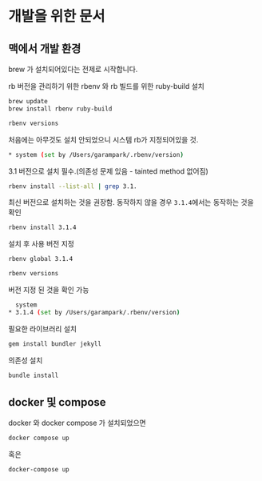 # 개발을 위한 문서

## 맥에서 개발 환경

brew 가 설치되어있다는 전제로 시작합니다.

rb 버전을 관리하기 위한 rbenv 와 rb 빌드를 위한 ruby-build 설치

```sh
brew update
brew install rbenv ruby-build
```

```sh
rbenv versions
```

처음에는 아무것도 설치 안되었으니 시스템 rb가 지정되어있을 것.

```sh
* system (set by /Users/garampark/.rbenv/version)
```

3.1 버전으로 설치 필수.(의존성 문제 있음 - tainted method 없어짐)

```sh
rbenv install --list-all | grep 3.1.
```

최신 버전으로 설치하는 것을 권장함. 동작하지 않을 경우 `3.1.4`에서는 동작하는 것을 확인

```sh
rbenv install 3.1.4
```

설치 후 사용 버전 지정

```sh
rbenv global 3.1.4
```

```sh
rbenv versions
```

버전 지정 된 것을 확인 가능

```sh
  system
* 3.1.4 (set by /Users/garampark/.rbenv/version)
```

필요한 라이브러리 설치

```sh
gem install bundler jekyll
```

의존성 설치

```sh
bundle install
```

## docker 및 compose

docker 와 docker compose 가 설치되었으면

```sh
docker compose up
```

혹은

```sh
docker-compose up
```
